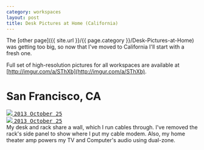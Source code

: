 ```yaml
---
category: workspaces
layout: post
title: Desk Pictures at Home (California)
---
```


The [other page]({{ site.url }}/{{ page.category }}/Desk-Pictures-at-Home) was getting too big, so now that I've moved
to California I'll start with a fresh one.

Full set of high-resolution pictures for all workspaces are available at
[http://imgur.com/a/SThXb](http://imgur.com/a/SThXb).

# San Francisco, CA

<div class="thumbnail">
    <div class="row">
        <div class="col-xs-12 col-sm-6">
            <a href="http://imgur.com/chiN9PZ" target="_blank">
                <div class="annotparent">
                    <img src="http://i.imgur.com/chiN9PZl.jpg" class="img-responsive img-thumbnail">
                    <samp class="label label-default annotation" style="left:4%; top:4%">2013 October 25</samp>
                </div>
            </a>
        </div>
        <div class="col-xs-12 col-sm-6">
            <a href="http://imgur.com/5okVHKn" target="_blank">
                <div class="annotparent">
                    <img src="http://i.imgur.com/5okVHKnl.jpg" class="img-responsive img-thumbnail">
                    <samp class="label label-default annotation" style="left:4%; top:4%">2013 October 25</samp>
                </div>
            </a>
        </div>
    </div>
    <div class="caption">
        My desk and rack share a wall, which I run cables through. I've removed the rack's side panel to show where I
        put my cable modem. Also, my home theater amp powers my TV and Computer's audio using dual-zone.
    </div>
</div>

